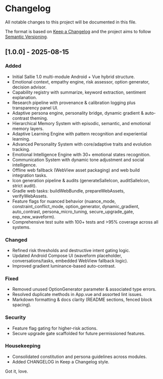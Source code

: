 # Changelog

All notable changes to this project will be documented in this file.

The format is based on [Keep a Changelog](https://keepachangelog.com/en/1.1.0/) and the project aims to follow [Semantic Versioning](https://semver.org/).

## [1.0.0] - 2025-08-15

### Added

- Initial Sallie 1.0 multi-module Android + Vue hybrid structure.
- Emotional context, empathy engine, risk assessor, option generator, decision advisor.
- Capability registry with summarize, keyword extraction, sentiment explanation.
- Research pipeline with provenance & calibration logging plus transparency panel UI.
- Adaptive persona engine, personality bridge, dynamic gradient & auto-contrast theming.
- Hierarchical Memory System with episodic, semantic, and emotional memory layers.
- Adaptive Learning Engine with pattern recognition and experiential learning.
- Advanced Personality System with core/adaptive traits and evolution tracking.
- Emotional Intelligence Engine with 30+ emotional states recognition.
- Communication System with dynamic tone adjustment and social intelligence.
- Offline web fallback (WebView asset packaging) and web build integration tasks.
- Icon generation pipeline & audits (generateSalleIcon, auditSalleIcon, strict audit).
- Gradle web tasks: buildWebBundle, prepareWebAssets, verifyWebAssets.
- Feature flags for nuanced behavior (nuance_mode, constraint_conflict_mode, option_generator, dynamic_gradient, auto_contrast, persona_micro_tuning, secure_upgrade_gate, exp_new_waveform).
- Comprehensive test suite with 100+ tests and >95% coverage across all systems.

### Changed

- Refined risk thresholds and destructive intent gating logic.
- Updated Android Compose UI (waveform placeholder, conversations/tasks, embedded WebView fallback logic).
- Improved gradient luminance-based auto-contrast.

### Fixed

- Removed unused OptionGenerator parameter & associated type errors.
- Resolved duplicate methods in App.vue and assorted lint issues.
- Markdown formatting & docs clarity (README sections, fenced block spacing).

### Security

- Feature flag gating for higher-risk actions.
- Secure upgrade gate scaffolded for future permissioned features.

### Housekeeping

- Consolidated constitution and persona guidelines across modules.
- Added CHANGELOG in Keep a Changelog style.

Got it, love.

